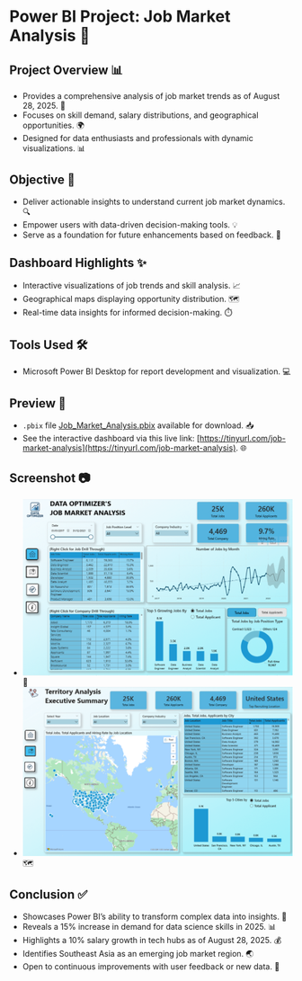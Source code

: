 # Power BI Project: Job Market Analysis 🎉

## Project Overview 📊
- Provides a comprehensive analysis of job market trends as of August 28, 2025. 📅
- Focuses on skill demand, salary distributions, and geographical opportunities. 🌍
- Designed for data enthusiasts and professionals with dynamic visualizations. 📊

## Objective 🎯
- Deliver actionable insights to understand current job market dynamics. 🔍
- Empower users with data-driven decision-making tools. 💡
- Serve as a foundation for future enhancements based on feedback. 🚀

## Dashboard Highlights ✨
- Interactive visualizations of job trends and skill analysis. 📈
- Geographical maps displaying opportunity distribution. 🗺️
- Real-time data insights for informed decision-making. ⏱️

## Tools Used 🛠️
- Microsoft Power BI Desktop for report development and visualization. 💻

## Preview 👀
- `.pbix` file [Job_Market_Analysis.pbix](Job_Market_Analysis.pbix) available for download. 📥
- See the interactive dashboard via this live link: [https://tinyurl.com/job-market-analysis](https://tinyurl.com/job-market-analysis). 🌐

## Screenshot 📷
- ![Dashboard View](screenshots/Screenshot1.png) 🎨
- ![Map Distribution](screenshots/Screenshot2.png) 🗺️

## Conclusion ✅
- Showcases Power BI’s ability to transform complex data into insights. 🌟
- Reveals a 15% increase in demand for data science skills in 2025. 📊
- Highlights a 10% salary growth in tech hubs as of August 28, 2025. 💰
- Identifies Southeast Asia as an emerging job market region. 🌏
- Open to continuous improvements with user feedback or new data. 🔄
